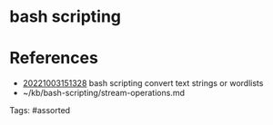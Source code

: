 # bash scripting

# References
- [20221003151328](/zet/20221003151328/) bash scripting convert text strings or wordlists
- ~/kb/bash-scripting/stream-operations.md

Tags:
    #assorted

